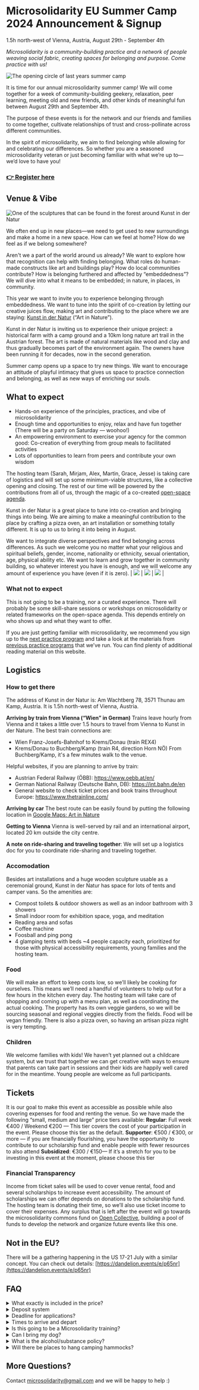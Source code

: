 # Microsolidarity EU Summer Camp 2024 Announcement & Signup
1.5h north-west of Vienna, Austria, August 29th - September 4th

_Microsolidarity is a community-building practice and a network of people weaving social fabric, creating spaces for belonging and purpose. Come practice with us!_

![The opening circle of last years summer camp](https://github.com/microsolidarity/handbook/assets/71654862/ea203ac1-75d6-4191-89e6-b175fd32bdfe)

It is time for our annual microsolidarity summer camp! We will come together for a week of community-building geekery, relaxation, peer learning, meeting old and new friends, and other kinds of meaningful fun between August 29th and September 4th.

The purpose of these events is for the network and our friends and families to come together, cultivate relationships of trust and cross-pollinate across different communities. 

In the spirit of microsolidarity, we aim to find belonging while allowing for and celebrating our differences. So whether you are a seasoned microsolidarity veteran or just becoming familiar with what we’re up to— we’d love to have you! 

### [👉 Register here](https://opencollective.com/microsolidarity/events/microsolidarity-summer-camp-2024-eu-7457d633)

## Venue & Vibe

![One of the sculptures that can be found in the forest around Kunst in der Natur](https://github.com/microsolidarity/handbook/assets/71654862/b830f290-10fc-410a-b108-0f94290fa64a)

We often end up in new places—we need to get used to new surroundings and make a home in a new space. How can we feel at home? How do we feel as if we belong somewhere?  

Aren't we a part of the world around us already? We want to explore how that recognition can help with finding belonging. What roles do human-made constructs like art and buildings play? How do local communities contribute? How is belonging furthered and affected by “embeddedness”? We will dive into what it means to be embedded; in nature, in places, in community.

This year we want to invite you to experience belonging through embeddedness. We want to tune into the spirit of co-creation by letting our creative juices flow, making art and contributing to the place where we are staying: [Kunst in der Natur](https://www.kunstindernatur.at/) (“Art in Nature”).

Kunst in der Natur is inviting us to experience their unique project: a historical farm with a camp ground and a 10km long nature art trail in the Austrian forest. The art is made of natural materials like wood and clay and thus gradually becomes part of the environment again. The owners have been running it for decades, now in the second generation.

Summer camp opens up a space to try new things. We want to encourage an attitude of playful intimacy that gives us space to practice connection and belonging, as well as new ways of enriching our souls.

## What to expect

- Hands-on experience of the principles, practices, and vibe of microsolidarity
- Enough time and opportunities to enjoy, relax and have fun together (There will be a party on Saturday — woohoo!)
- An empowering environment to exercise your agency for the common good: Co-creation of everything from group meals to facilitated activities
- Lots of opportunities to learn from peers and contribute your own wisdom

The hosting team (Sarah, Mirjam, Alex, Martin, Grace, Jesse) is taking care of logistics and will set up some minimum-viable structures, like a collective opening and closing. The rest of our time will be powered by the contributions from all of us, through the magic of a co-created [open-space agenda](https://en.wikipedia.org/wiki/Open_Space_Technology).

Kunst in der Natur is a great place to tune into co-creation and bringing things into being. We are aiming to make a meaningful contribution to the place by crafting a pizza oven, an art installation or something totally different. It is up to us to bring it into being in August.

We want to integrate diverse perspectives and find belonging across differences. As such we welcome you no matter what your religious and spiritual beliefs, gender, income, nationality or ethnicity, sexual orientation, age, physical ability etc. We want to learn and grow together in community building, so whatever interest you have is enough, and we will welcome any amount of experience you have (even if it is zero).
| ![](https://github.com/microsolidarity/handbook/assets/71654862/5c92f2e3-99fd-44f0-8f77-34a0244ed132) | ![](https://github.com/microsolidarity/handbook/assets/71654862/01732e0b-9cc1-42f9-9166-5613e5a2cfea) | ![](https://github.com/microsolidarity/handbook/assets/71654862/82b99d52-a47e-4fa7-88de-8b886e2bbb07) |

### What not to expect
This is not going to be a training, nor a curated experience. There will probably be some skill-share sessions or workshops on microsolidarity or related frameworks on the open-space agenda. This depends entirely on who shows up and what they want to offer.

If you are just getting familiar with microsolidarity, we recommend you sign up to the [next practice program](https://www.microsolidarity.cc/practice-programs/vibes-program) and take a look at the materials from  [previous practice programs](https://www.microsolidarity.cc/practice-programs) that we’ve run. You can find plenty of additional reading material on this website.


## Logistics

### How to get there
The address of Kunst in der Natur is: Am Wachtberg 78, 3571 Thunau am Kamp, Austria. It is 1.5h north-west of Vienna, Austria.

**Arriving by train from Vienna (“Wien” in German)**
Trains leave hourly from Vienna and it takes a little over 1.5 hours to travel from Vienna to Kunst in der Nature. The best train connections are: 
- Wien Franz-Josefs-Bahnhof to Krems/Donau (train REX4)
- Krems/Donau to Buchberg/Kamp (train R4, direction Horn NÖ)
From Buchberg/Kamp, it's a few minutes walk to the venue.

Helpful websites, if you are planning to arrive by train:
- Austrian Federal Railway (ÖBB): [https://www.oebb.at/en/  ](https://www.oebb.at/en/)
- German National Railway (Deutsche Bahn, DB): [https://int.bahn.de/en ](https://int.bahn.de/en)
- General website to check ticket prices and book trains throughout Europe: [https://www.thetrainline.com/ ](https://www.thetrainline.com/)

**Arriving by car**
The best route can be easily found by putting the following location in [Google Maps: Art in Nature](https://maps.app.goo.gl/D7Am9zoQWQSAobzw8)

**Getting to Vienna**
Vienna is well-served by rail and an international airport, located 20 km outside the city centre. 

**A note on ride-sharing and traveling together**: We will set up a logistics doc for you to coordinate ride-sharing and traveling together.

### Accomodation
Besides art installations and a huge wooden sculpture usable as a ceremonial ground, Kunst in der Natur has space for lots of tents and camper vans. So the amenities are:
- Compost toilets & outdoor showers as well as an indoor bathroom with 3 showers
- Small indoor room for exhibition space, yoga, and meditation 
- Reading area and sofas 
- Coffee machine 
- Foosball and ping pong
- 4 glamping tents with beds ~4 people capacity each, prioritized for those with physical accessibility requirements, young families and the hosting team. 

### Food
We will make an effort to keep costs low, so we’ll likely be cooking for ourselves. This means we’ll need a handful of volunteers to help out for a few hours in the kitchen every day. The hosting team will take care of shopping and coming up with a menu plan, as well as coordinating the actual cooking. The property has its own veggie gardens, so we will be sourcing seasonal and regional veggies directly from the fields.
Food will be vegan friendly. There is also a pizza oven, so having an artisan pizza night is very tempting.

### Children
We welcome families with kids! We haven’t yet planned out a childcare system, but we trust that together we can get creative with ways to ensure that parents can take part in sessions and their kids are happily well cared for in the meantime. Young people are welcome as full participants.

## Tickets
It is our goal to make this event as accessible as possible while also covering expenses for food and renting the venue. So we have made the following “small, medium and large” price tiers available:
  **Regular**: Full week €400 / Weekend €200 — This tier covers the cost of your participation in the event.  Please choose this tier as the default.
  **Supporter**: €500 / €300, or more — if you are financially flourishing, you have the opportunity to contribute to our scholarship fund and enable people with fewer resources to also attend
  **Subsidized**: €300 / €150— If it’s a stretch for you to be investing in this event at the moment, please choose this tier

### Financial Transparency
Income from ticket sales will be used to cover venue rental, food and several scholarships to increase event accessibility. The amount of scholarships we can offer depends on donations to the scholarship fund. The hosting team is donating their time, so we’ll also use ticket income to cover their expenses. Any surplus that is left after the event will go towards the microsolidarity commons fund on [Open Collective](https://opencollective.com/microsolidarity), building a pool of funds to develop the network and organize future events like this one. 

## Not in the EU?
There will be a gathering happening in the US 17-21 July with a similar concept. You can check out details: [https://dandelion.events/e/p65nr](https://dandelion.events/e/p65nr)

## FAQ

<details>

<summary>What exactly is included in the price?</summary>

- All programming
- Camping spot
- Three meals per day (likely cooked by our group) 
- Kunst in der Natur amenities

</details>

<details>
<summary>Deposit system</summary>
For 50€ you can reserve your spot. Deposits are non-refundable. If you have put down a deposit, please pay the rest of your ticket by August 8th. You can pay through the “Flexible Contribution” button on [Open Collective](https://opencollective.com/microsolidarity/events/microsolidarity-summer-camp-2024-eu-7457d633). If you have not confirmed by August 8th, your ticket may be sold to someone else.
</details>

<details>
 <summary>Deadline for applications?</summary>
 Ticket sales will close on August 15th, or sooner if we run out of space to host you all. So tell your friends to book soon! :)
</details>

<details>
 <summary>Times to arrive and depart </summary>
 The event will officially begin with an opening circle around **18:30 on Thursday August 29th**. A light dinner will be available beforehand. Please join us in time for the opening. You are welcome to arrive from early afternoon on the 29th. 
**Weekend ticket**: On **Sunday September 1st**, we'll have a closing session for the weekend just before noon, so if you need to leave early, aim to depart a bit after noon.

**Full week ticket**: On **Wednesday September 4th**, we'll have a closing session in the morning, then we ask you to depart by noon. 
</details>

<details>
 <summary>Is this going to be a Microsolidarity training? </summary>
 Nope, the gathering is not organized like a traditional training. Whoever shows up will bring discussion topics, workshop ideas, and whatever activities they want to contribute. If you're new to Microsolidarity and you want an intro to the theories and practices, read the material on this website or see the videos from this short online course: [Microsolidarity Vibe Program](https://www.microsolidarity.cc/practice-programs/vibes-program).

</details>

<details>
 <summary>Can I bring my dog?</summary>
 Not a no, but we try to keep the number of dogs as low as possible. Dogs can affect group dynamics, especially when there are several. So, ideally, don’t bring your dog. If you have to do so, please contact us to discuss.
</details>

<details>
 <summary>What is the alcohol/substance policy?</summary>
 There will be a basic stock of wine and beer provided by the venue. Austria has great beer and wine, e.g. there is a local brewery in the area. The venue asks us not to bring our own but consume from their stock. It will be sold at a very low price.

</details>

<details>
 <summary>Will there be places to hang camping hammocks?</summary>
 Yes, we can bring hammocks and hang them on the property, just not too far into the woods. 

</details>

## More Questions?
Contact [microsolidarity@gmail.com](mailto:microsolidarity@gmail.com) and we will be happy to help :)
